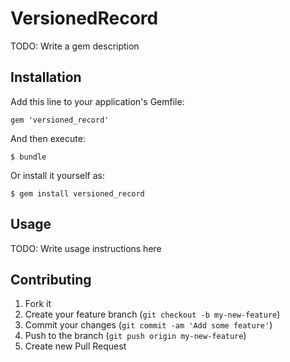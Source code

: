 # VersionedRecord

TODO: Write a gem description

## Installation

Add this line to your application's Gemfile:

    gem 'versioned_record'

And then execute:

    $ bundle

Or install it yourself as:

    $ gem install versioned_record

## Usage

TODO: Write usage instructions here

## Contributing

1. Fork it
2. Create your feature branch (`git checkout -b my-new-feature`)
3. Commit your changes (`git commit -am 'Add some feature'`)
4. Push to the branch (`git push origin my-new-feature`)
5. Create new Pull Request
